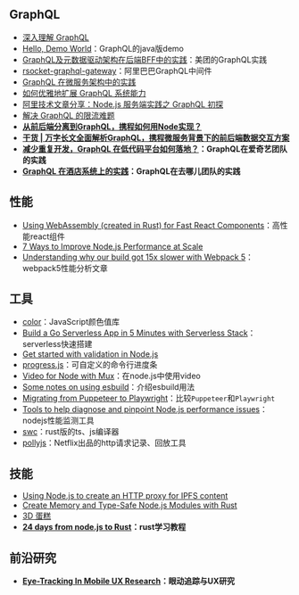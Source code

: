 ## GraphQL

* [深入理解 GraphQL](https://developer.aliyun.com/article/8183)
* [Hello, Demo World](https://demoworld.tech/c/graphql_demo_in_java)：GraphQL的java版demo
* [GraphQL及元数据驱动架构在后端BFF中的实践](https://tech.meituan.com/2021/05/06/bff-graphql.html)：美团的GraphQL实践
* [rsocket-graphql-gateway](https://github.com/alibaba-rsocket-broker/rsocket-graphql-gateway)：阿里巴巴GraphQL中间件
* [GraphQL 在微服务架构中的实践](https://blog.51cto.com/u_15127695/2829800)
* [如何优雅地扩展 GraphQL 系统能力](https://www.infoq.cn/article/uqq20tka6eeluqec4o97)
* [阿里技术文章分享：Node.js 服务端实践之 GraphQL 初探](https://www.open-open.com/lib/view/open1454028580683.html)
* [解决 GraphQL 的限流难题](https://juejin.cn/post/7004030299134754830)
* **[从前后端分离到GraphQL，携程如何用Node实现？](https://toutiao.io/posts/8aaqb9/preview)**
* **[干货 | 万字长文全面解析GraphQL，携程微服务背景下的前后端数据交互方案](https://cloud.tencent.com/developer/article/1484498)**
* **[减少重复开发，GraphQL 在低代码平台如何落地？](https://www.infoq.cn/article/cwtujhymt6djgqohise2)：GraphQL在爱奇艺团队的实践**
* **[GraphQL 在酒店系统上的实践](https://blog.csdn.net/weixin_45526640/article/details/113601065)：GraphQL在去哪儿团队的实践**


## 性能

* [Using WebAssembly (created in Rust) for Fast React Components](https://www.joshfinnie.com/blog/using-webassembly-created-in-rust-for-fast-react-components/)：高性能react组件
* [7 Ways to Improve Node.js Performance at Scale](https://blog.appsignal.com/2021/11/24/7-ways-to-improve-nodejs-performance-at-scale.html)
* [Understanding why our build got 15x slower with Webpack 5](https://engineering.tines.com/blog/understanding-why-our-build-got-15x-slower-with-webpack)：webpack5性能分析文章

## 工具

* [color](https://github.com/Qix-/color)：JavaScript颜色值库
* [Build a Go Serverless App in 5 Minutes with Serverless Stack](https://www.youtube.com/watch?v=mc5LnvzKJtE)：serverless快速搭建
* [Get started with validation in Node.js](https://simonplend.com/get-started-with-validation-in-node-js/)
* [progress.js](https://github.com/NathanPB/progress.js)：可自定义的命令行进度条
* [Video for Node with Mux](https://mux.com/for/node/?utm_campaign=q4_sponsorednewsletter_21&utm_source=node_weekly&utm_medium=cooperpress-newsletter&utm_content=node)：在node.js中使用video
* [Some notes on using esbuild](https://jvns.ca/blog/2021/11/15/esbuild-vue/)：介绍esbuild用法
* [Migrating from Puppeteer to Playwright](https://www.checklyhq.com/guides/puppeteer-to-playwright/)：比较`Puppeteer`和`Playwright`
* [Tools to help diagnose and pinpoint Node.js performance issues](https://clinicjs.org/)：nodejs性能监测工具
* [swc](https://github.com/swc-project/swc)：rust版的ts、js编译器
* [pollyjs](https://github.com/Netflix/pollyjs)：Netflix出品的http请求记录、回放工具

## 技能

* [Using Node.js to create an HTTP proxy for IPFS content](https://blog.logrocket.com/using-node-js-http-proxy-ipfs-content/)
* [Create Memory and Type-Safe Node.js Modules with Rust](https://levelup.gitconnected.com/create-memory-and-type-safe-node-js-modules-with-rust-2c10bba92013)
* [3D 蛋糕](https://codepen.io/ShadowShahriar/pen/ZEJerdX?utm_source=CSS-Weekly&utm_campaign=Issue-482&utm_medium=email)
* **[24 days from node.js to Rust](https://vino.dev/blog/node-to-rust-day-1-rustup/)：rust学习教程**

## 前沿研究

* **[Eye-Tracking In Mobile UX Research](https://www.smashingmagazine.com/2021/10/eye-tracking-mobile-ux-research/)：眼动追踪与UX研究**